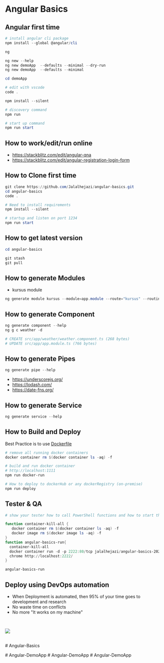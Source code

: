 # Angular Basics

## Angular first time

```powershell
# install angular cli package
npm install --global @angular/cli

ng 

ng new --help
ng new demoApp  --defaults --minimal --dry-run 
ng new demoApp  --defaults --minimal

cd demoApp

# edit with vscode
code .

npm install --silent

# discovery command
npm run 

# start up command
npm run start
```

## How to work/edit/run online 

- https://stackblitz.com/edit/angular-qna
- https://stackblitz.com/edit/angular-registration-login-form





## How to Clone first time

```powershell
git clone https://github.com/Jalalhejazi/angular-basics.git 
cd angular-basics
code .

# Need to install requirements
npm install --silent

# startup and listen on port 1234
npm run start
```


## How to get latest version 

```powershell
cd angular-basics

git stash
git pull
```

## How to generate Modules

- kursus module
```powershell
ng generate module kursus --module=app.module --route="kursus" --routingScope=Child 
```



## How to generate Component

```powershell
ng generate component --help
ng g c weather -d

# CREATE src/app/weather/weather.component.ts (268 bytes)
# UPDATE src/app/app.module.ts (766 bytes)

```


## How to generate Pipes

```powershell
ng generate pipe --help

```

- https://underscorejs.org/
- https://lodash.com/
- https://date-fns.org/





## How to generate Service

```powershell
ng generate service --help
```


## How to Build and Deploy

Best Practice is to use [Dockerfile](dockerfile)

```powershell
# remove all running docker containers
docker container rm $(docker container ls -aq) -f

# build and run docker container
# http://localhost:1111
npm run docker-run

# How to deploy to dockerHub or any dockerRegistry (on-premise)
npm run deploy
```


## Tester & QA

```powershell
# show your tester how to call PowerShell functions and how to start the app

function container-kill-all {
   docker container rm $(docker container ls -aq) -f
   docker image rm $(docker image ls -aq) -f  
}
function angular-basics-run{
  container-kill-all
  docker container run -d -p 2222:80/tcp jalalhejazi/angular-basics-2020:latest
  chrome http://localhost:2222/
}

angular-basics-run
```


## Deploy using DevOps automation

- When Deployment is automated, then 95% of your time goes to development and research 
- No waste time on conflicts
- No more "It works on my machine"

<br>

![](src/assets/ci-cd-workflow.png)

<br>
# Angular-Basics

#   A n g u l a r - D e m o A p p  
 #   A n g u l a r - D e m o A p p  
 #   A n g u l a r - D e m o A p p  
 